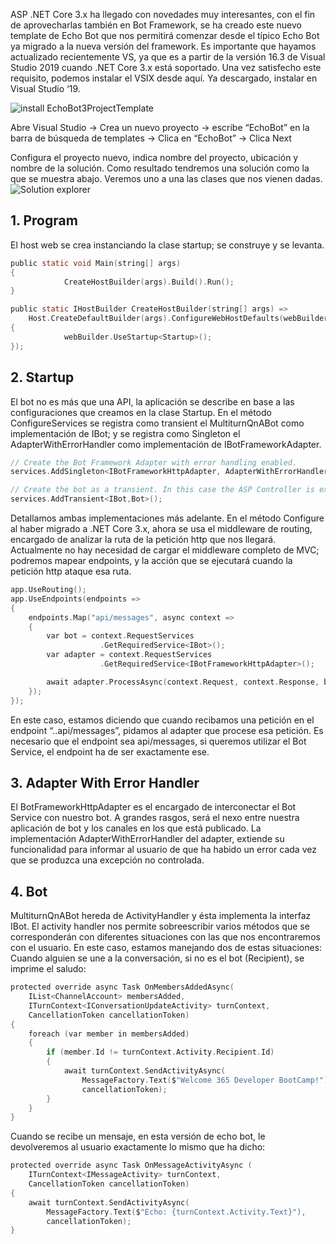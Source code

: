 ASP .NET Core 3.x ha llegado con novedades muy interesantes, con el fin de aprovecharlas también en Bot Framework, se ha creado este nuevo template de Echo Bot que nos permitirá comenzar desde el típico Echo Bot ya migrado a la nueva versión del framework.
Es importante que hayamos actualizado recientemente VS, ya que es a partir de la versión 16.3 de Visual Studio 2019 cuando .NET Core 3.x está soportado.
Una vez satisfecho este requisito, podemos instalar el VSIX desde aquí. Ya descargado, instalar en Visual Studio ‘19.

![install EchoBot3ProjectTemplate](https://dev.azure.com/esalcedoo/a9ddfdb1-0226-4f4f-a89d-42e9d69b4f3b/_apis/git/repositories/66d8fc7f-f7ae-4b26-a4aa-03920094c86a/Items?path=%2F/.attachments/image-28880c72-fc37-4e7e-b0c4-25fcc0ac3c4a.png)

Abre Visual Studio -> Crea un nuevo proyecto -> escribe “EchoBot” en la barra de búsqueda de templates -> Clica en “EchoBot” -> Clica Next
 
Configura el proyecto nuevo, indica nombre del proyecto, ubicación y nombre de la solución.
Como resultado tendremos una solución como la que se muestra abajo. Veremos uno a una las clases que nos vienen dadas.
![Solution explorer](https://dev.azure.com/esalcedoo/a9ddfdb1-0226-4f4f-a89d-42e9d69b4f3b/_apis/git/repositories/66d8fc7f-f7ae-4b26-a4aa-03920094c86a/Items?path=%2F/.attachments/image-5f490f7b-a8b0-4c88-90c3-a7dfec71aee0.png)
## 1.	Program
El host web se crea instanciando la clase startup; se construye y se levanta.
``` C
public static void Main(string[] args)
{
            CreateHostBuilder(args).Build().Run();
}

public static IHostBuilder CreateHostBuilder(string[] args) =>
    Host.CreateDefaultBuilder(args).ConfigureWebHostDefaults(webBuilder =>
{
            webBuilder.UseStartup<Startup>();
});
```
## 2.	Startup
El bot no es más que una API, la aplicación se describe en base a las configuraciones que creamos en la clase Startup.
En el método ConfigureServices se registra como transient el MultiturnQnABot como implementación de IBot; y se registra como Singleton el AdapterWithErrorHandler como implementación de IBotFrameworkAdapter.

``` C
// Create the Bot Framework Adapter with error handling enabled.
services.AddSingleton<IBotFrameworkHttpAdapter, AdapterWithErrorHandler>();

// Create the bot as a transient. In this case the ASP Controller is expecting an IBot.
services.AddTransient<IBot,Bot>();
```
Detallamos ambas implementaciones más adelante.
En el método Configure al haber migrado a .NET Core 3.x, ahora se usa el middleware de routing, encargado de analizar la ruta de la petición http que nos llegará.
Actualmente no hay necesidad de cargar el middleware completo de MVC; podremos mapear endpoints, y la acción que se ejecutará cuando la petición http ataque esa ruta.
``` C
app.UseRouting();
app.UseEndpoints(endpoints =>
{
    endpoints.Map("api/messages", async context =>
    {
        var bot = context.RequestServices
                    .GetRequiredService<IBot>();
        var adapter = context.RequestServices
                    .GetRequiredService<IBotFrameworkHttpAdapter>();

        await adapter.ProcessAsync(context.Request, context.Response, bot);
    });
});
```
En este caso, estamos diciendo que cuando recibamos una petición en el endpoint “..api/messages”, pidamos al adapter que procese esa petición.
Es necesario que el endpoint sea api/messages, si queremos utilizar el Bot Service, el endpoint ha de ser exactamente ese.
## 3.	Adapter With Error Handler
El BotFrameworkHttpAdapter es el encargado de interconectar el Bot Service con nuestro bot. A grandes rasgos, será el nexo entre nuestra aplicación de bot y los canales en los que está publicado.
La implementación AdapterWithErrorHandler del adapter, extiende su funcionalidad para informar al usuario de que ha habido un error cada vez que se produzca una excepción no controlada.
## 4.	Bot
MultiturnQnABot hereda de ActivityHandler y ésta implementa la interfaz IBot.
El activity handler nos permite sobreescribir varios métodos que se corresponderán con diferentes situaciones con las que nos encontraremos con el usuario.
En este caso, estamos manejando dos de estas situaciones:
Cuando alguien se une a la conversación, si no es el bot (Recipient), se imprime el saludo:
``` C
protected override async Task OnMembersAddedAsync(
    IList<ChannelAccount> membersAdded, 
    ITurnContext<IConversationUpdateActivity> turnContext, 
    CancellationToken cancellationToken)
{
    foreach (var member in membersAdded)
    {
        if (member.Id != turnContext.Activity.Recipient.Id)
        {
            await turnContext.SendActivityAsync(
                MessageFactory.Text($"Welcome 365 Developer BootCamp!"),
                cancellationToken);
        }
    }
}
```
Cuando se recibe un mensaje, en esta versión de echo bot, le devolveremos al usuario exactamente lo mismo que ha dicho:
``` C
protected override async Task OnMessageActivityAsync (
    ITurnContext<IMessageActivity> turnContext, 
    CancellationToken cancellationToken)
{
    await turnContext.SendActivityAsync(
        MessageFactory.Text($"Echo: {turnContext.Activity.Text}"),
        cancellationToken);
}
```
